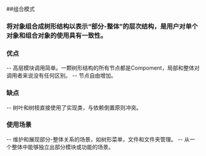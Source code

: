 ##组合模式

### 将对象组合成树形结构以表示“部分-整体”的层次结构，是用户对单个对象和组合对象的使用具有一致性。

### 优点
-- 高层模块调用简单。一颗树形结构的所有节点都是Compoment，局部和整体对调用者来说没有任何区别。
-- 节点自由增加。

### 缺点
-- 树叶和树枝直接使用了实现类，与依赖倒置原则冲突。

### 使用场景
-- 维护和展现部分-整体关系的场景，如树形菜单，文件和文件夹管理。
-- 从一个整体中能够独立出部分模块或功能的场景。

